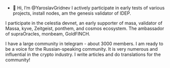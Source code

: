 - 👋 Hi, I’m @YaroslavGridnev
I actively participate in early tests of various projects, install nodes, am the genesis validator of IDEP. 

I participate in the celestia devnet, an early supporter of masa, validator of Massa, kyve, Zeitgeist, ponthem, and cosmos ecosystem.
The ambassador of supraOracles, monbeam, GoldFINCH. 

I have a large community in telegram - about 3000 members. 
I am ready to be a voice for the Russian-speaking community. It is very numerous and influential in the crypto industry. 
I write articles and do translations for the community! 


<!---
YaroslavGridnev/YaroslavGridnev is a ✨ special ✨ repository because its `README.md` (this file) appears on your GitHub profile.
You can click the Preview link to take a look at your changes.
--->
